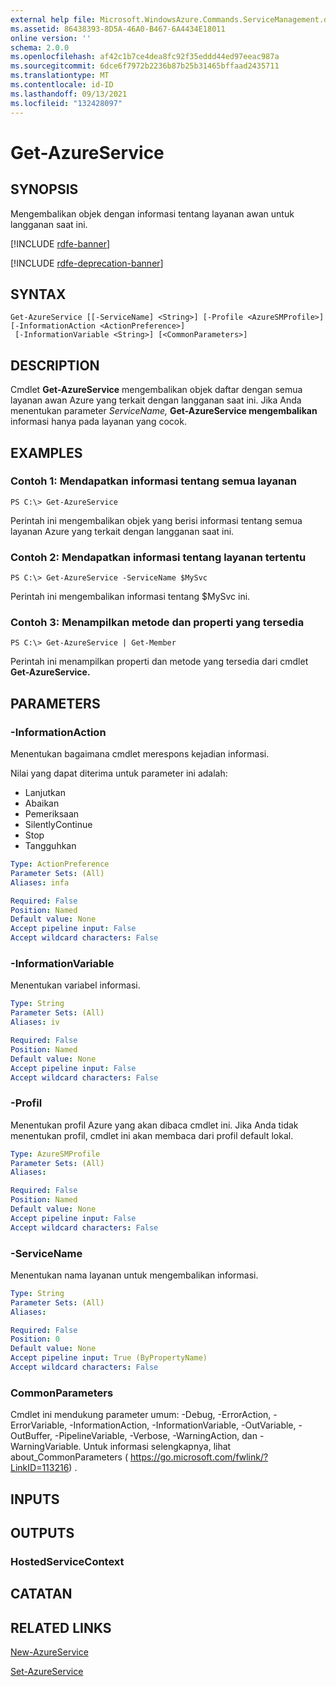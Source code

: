 ```yaml
---
external help file: Microsoft.WindowsAzure.Commands.ServiceManagement.dll-Help.xml
ms.assetid: 86438393-8D5A-46A0-B467-6A4434E18011
online version: ''
schema: 2.0.0
ms.openlocfilehash: af42c1b7ce4dea8fc92f35eddd44ed97eeac987a
ms.sourcegitcommit: 6dce6f7972b2236b87b25b31465bffaad2435711
ms.translationtype: MT
ms.contentlocale: id-ID
ms.lasthandoff: 09/13/2021
ms.locfileid: "132428097"
---
```

# Get-AzureService

## SYNOPSIS
Mengembalikan objek dengan informasi tentang layanan awan untuk langganan saat ini.

[!INCLUDE [rdfe-banner](../../includes/rdfe-banner.md)]

[!INCLUDE [rdfe-deprecation-banner](../../includes/rdfe-deprecation-banner.md)]

## SYNTAX

```
Get-AzureService [[-ServiceName] <String>] [-Profile <AzureSMProfile>] [-InformationAction <ActionPreference>]
 [-InformationVariable <String>] [<CommonParameters>]
```

## DESCRIPTION
Cmdlet **Get-AzureService** mengembalikan objek daftar dengan semua layanan awan Azure yang terkait dengan langganan saat ini.
Jika Anda menentukan parameter *ServiceName,* **Get-AzureService mengembalikan** informasi hanya pada layanan yang cocok.

## EXAMPLES

### Contoh 1: Mendapatkan informasi tentang semua layanan
```
PS C:\> Get-AzureService
```

Perintah ini mengembalikan objek yang berisi informasi tentang semua layanan Azure yang terkait dengan langganan saat ini.

### Contoh 2: Mendapatkan informasi tentang layanan tertentu
```
PS C:\> Get-AzureService -ServiceName $MySvc
```

Perintah ini mengembalikan informasi tentang $MySvc ini.

### Contoh 3: Menampilkan metode dan properti yang tersedia
```
PS C:\> Get-AzureService | Get-Member
```

Perintah ini menampilkan properti dan metode yang tersedia dari cmdlet **Get-AzureService.**

## PARAMETERS

### -InformationAction
Menentukan bagaimana cmdlet merespons kejadian informasi.

Nilai yang dapat diterima untuk parameter ini adalah:

- Lanjutkan
- Abaikan
- Pemeriksaan
- SilentlyContinue
- Stop
- Tangguhkan

```yaml
Type: ActionPreference
Parameter Sets: (All)
Aliases: infa

Required: False
Position: Named
Default value: None
Accept pipeline input: False
Accept wildcard characters: False
```

### -InformationVariable
Menentukan variabel informasi.

```yaml
Type: String
Parameter Sets: (All)
Aliases: iv

Required: False
Position: Named
Default value: None
Accept pipeline input: False
Accept wildcard characters: False
```

### -Profil
Menentukan profil Azure yang akan dibaca cmdlet ini.
Jika Anda tidak menentukan profil, cmdlet ini akan membaca dari profil default lokal.

```yaml
Type: AzureSMProfile
Parameter Sets: (All)
Aliases: 

Required: False
Position: Named
Default value: None
Accept pipeline input: False
Accept wildcard characters: False
```

### -ServiceName
Menentukan nama layanan untuk mengembalikan informasi.

```yaml
Type: String
Parameter Sets: (All)
Aliases: 

Required: False
Position: 0
Default value: None
Accept pipeline input: True (ByPropertyName)
Accept wildcard characters: False
```

### CommonParameters
Cmdlet ini mendukung parameter umum: -Debug, -ErrorAction, -ErrorVariable, -InformationAction, -InformationVariable, -OutVariable, -OutBuffer, -PipelineVariable, -Verbose, -WarningAction, dan -WarningVariable. Untuk informasi selengkapnya, lihat about_CommonParameters ( https://go.microsoft.com/fwlink/?LinkID=113216) .

## INPUTS

## OUTPUTS

### HostedServiceContext

## CATATAN

## RELATED LINKS

[New-AzureService](./New-AzureService.md)

[Set-AzureService](./Set-AzureService.md)


